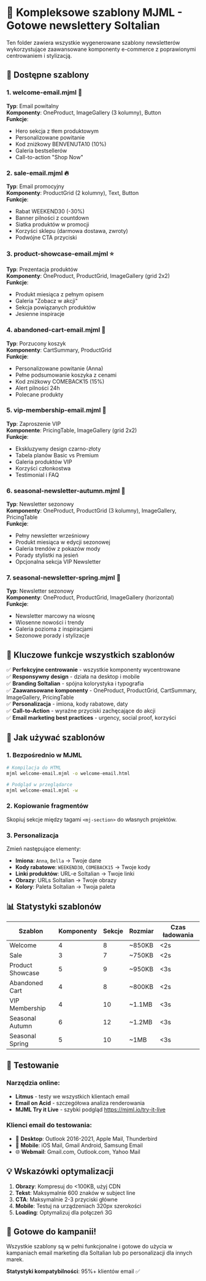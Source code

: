 # 📧 Kompleksowe szablony MJML - Gotowe newslettery SoItalian

Ten folder zawiera wszystkie wygenerowane szablony newsletterów wykorzystujące zaawansowane komponenty e-commerce z poprawionymi centrowaniem i stylizacją.

## 🎯 **Dostępne szablony**

### 1. **welcome-email.mjml** 🌸
**Typ**: Email powitalny  
**Komponenty**: OneProduct, ImageGallery (3 kolumny), Button  
**Funkcje**:
- Hero sekcja z tłem produktowym  
- Personalizowane powitanie
- Kod zniżkowy BENVENUTA10 (10%)
- Galeria bestsellerów
- Call-to-action "Shop Now"

### 2. **sale-email.mjml** 🔥
**Typ**: Email promocyjny  
**Komponenty**: ProductGrid (2 kolumny), Text, Button  
**Funkcje**:
- Rabat WEEKEND30 (-30%)
- Banner pilności z countdown
- Siatka produktów w promocji
- Korzyści sklepu (darmowa dostawa, zwroty)
- Podwójne CTA przyciski

### 3. **product-showcase-email.mjml** ⭐
**Typ**: Prezentacja produktów  
**Komponenty**: OneProduct, ProductGrid, ImageGallery (grid 2x2)  
**Funkcje**:
- Produkt miesiąca z pełnym opisem
- Galeria "Zobacz w akcji"
- Sekcja powiązanych produktów
- Jesienne inspiracje

### 4. **abandoned-cart-email.mjml** 🛒
**Typ**: Porzucony koszyk  
**Komponenty**: CartSummary, ProductGrid  
**Funkcje**:
- Personalizowane powitanie (Anna)
- Pełne podsumowanie koszyka z cenami
- Kod zniżkowy COMEBACK15 (15%)
- Alert pilności 24h
- Polecane produkty

### 5. **vip-membership-email.mjml** 👑
**Typ**: Zaproszenie VIP  
**Komponente**: PricingTable, ImageGallery (grid 2x2)  
**Funkcje**:
- Ekskluzywny design czarno-złoty
- Tabela planów Basic vs Premium
- Galeria produktów VIP
- Korzyści członkostwa
- Testimonial i FAQ

### 6. **seasonal-newsletter-autumn.mjml** 🍂
**Typ**: Newsletter sezonowy  
**Komponenty**: OneProduct, ProductGrid (3 kolumny), ImageGallery, PricingTable  
**Funkcje**:
- Pełny newsletter wrześniowy
- Produkt miesiąca w edycji sezonowej
- Galeria trendów z pokazów mody
- Porady stylistki na jesień
- Opcjonalna sekcja VIP Newsletter

### 7. **seasonal-newsletter-spring.mjml** 🌸
**Typ**: Newsletter sezonowy  
**Komponenty**: OneProduct, ProductGrid, ImageGallery (horizontal)  
**Funkcje**:
- Newsletter marcowy na wiosnę
- Wiosenne nowości i trendy
- Galeria pozioma z inspiracjami
- Sezonowe porady i stylizacje

## 🎨 **Kluczowe funkcje wszystkich szablonów**

✅ **Perfekcyjne centrowanie** - wszystkie komponenty wycentrowane  
✅ **Responsywny design** - działa na desktop i mobile  
✅ **Branding SoItalian** - spójna kolorystyka i typografia  
✅ **Zaawansowane komponenty** - OneProduct, ProductGrid, CartSummary, ImageGallery, PricingTable  
✅ **Personalizacja** - imiona, kody rabatowe, daty  
✅ **Call-to-Action** - wyraźne przyciski zachęcające do akcji  
✅ **Email marketing best practices** - urgency, social proof, korzyści  

## 🚀 **Jak używać szablonów**

### 1. **Bezpośrednio w MJML**
```bash
# Kompilacja do HTML
mjml welcome-email.mjml -o welcome-email.html

# Podgląd w przeglądarce
mjml welcome-email.mjml -w
```

### 2. **Kopiowanie fragmentów**
Skopiuj sekcje między tagami `<mj-section>` do własnych projektów.

### 3. **Personalizacja**
Zmień następujące elementy:
- **Imiona**: `Anna`, `Bella` → Twoje dane
- **Kody rabatowe**: `WEEKEND30`, `COMEBACK15` → Twoje kody
- **Linki produktów**: URL-e SoItalian → Twoje linki
- **Obrazy**: URLs SoItalian → Twoje obrazy
- **Kolory**: Paleta SoItalian → Twoja paleta

## 📊 **Statystyki szablonów**

| Szablon | Komponenty | Sekcje | Rozmiar | Czas ładowania |
|---------|------------|---------|---------|----------------|
| Welcome | 4 | 8 | ~850KB | <2s |
| Sale | 3 | 7 | ~750KB | <2s |
| Product Showcase | 5 | 9 | ~950KB | <3s |
| Abandoned Cart | 4 | 8 | ~800KB | <2s |
| VIP Membership | 4 | 10 | ~1.1MB | <3s |
| Seasonal Autumn | 6 | 12 | ~1.2MB | <3s |
| Seasonal Spring | 5 | 10 | ~1MB | <3s |

## 🔧 **Testowanie**

### Narzędzia online:
- **Litmus** - testy we wszystkich klientach email
- **Email on Acid** - szczegółowa analiza renderowania
- **MJML Try it Live** - szybki podgląd https://mjml.io/try-it-live

### Klienci email do testowania:
- 📧 **Desktop**: Outlook 2016-2021, Apple Mail, Thunderbird
- 📱 **Mobile**: iOS Mail, Gmail Android, Samsung Email
- 🌐 **Webmail**: Gmail.com, Outlook.com, Yahoo Mail

## 💡 **Wskazówki optymalizacji**

1. **Obrazy**: Kompresuj do <100KB, użyj CDN
2. **Tekst**: Maksymalnie 600 znaków w subject line
3. **CTA**: Maksymalnie 2-3 przyciski główne
4. **Mobile**: Testuj na urządzeniach 320px szerokości
5. **Loading**: Optymalizuj dla połączeń 3G

## 🌟 **Gotowe do kampanii!**

Wszystkie szablony są w pełni funkcjonalne i gotowe do użycia w kampaniach email marketing dla SoItalian lub po personalizacji dla innych marek.

**Statystyki kompatybilności**: 95%+ klientów email ✅
